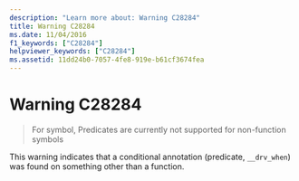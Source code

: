 ```yaml
---
description: "Learn more about: Warning C28284"
title: Warning C28284
ms.date: 11/04/2016
f1_keywords: ["C28284"]
helpviewer_keywords: ["C28284"]
ms.assetid: 11dd24b0-7057-4fe8-919e-b61cf3674fea
---
```

# Warning C28284

> For symbol, Predicates are currently not supported for non-function symbols

This warning indicates that a conditional annotation (predicate, `__drv_when`) was found on something other than a function.
